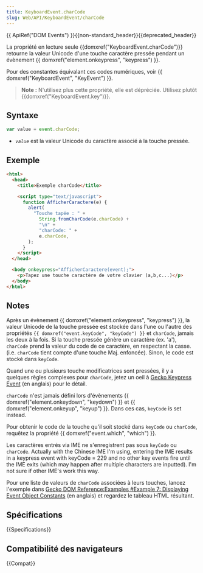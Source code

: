 ```yaml
---
title: KeyboardEvent.charCode
slug: Web/API/KeyboardEvent/charCode
---
```


{{ ApiRef("DOM Events") }}{{non-standard_header}}{{deprecated_header}}

La propriété en lecture seule {{domxref("KeyboardEvent.charCode")}} retourne la valeur Unicode d'une touche caractère pressée pendant un évènement {{ domxref("element.onkeypress", "keypress") }}.

Pour des constantes équivalant ces codes numériques, voir {{ domxref("KeyboardEvent", "KeyEvent") }}.

> **Note :** N'utilisez plus cette propriété, elle est dépréciée. Utilisez plutôt {{domxref("KeyboardEvent.key")}}.

## Syntaxe

```js
var value = event.charCode;
```

- _`value`_ est la valeur Unicode du caractère associé à la touche pressée.

## Exemple

```html
<html>
  <head>
    <title>Exemple charCode</title>

    <script type="text/javascript">
      function AfficherCaractere(e) {
        alert(
          "Touche tapée : " +
            String.fromCharCode(e.charCode) +
            "\n" +
            "charCode: " +
            e.charCode,
        );
      }
    </script>
  </head>

  <body onkeypress="AfficherCaractere(event);">
    <p>Tapez une touche caractère de votre clavier (a,b,c...)</p>
  </body>
</html>
```

## Notes

Après un évènement {{ domxref("element.onkeypress", "keypress") }}, la valeur Unicode de la touche pressée est stockée dans l'une ou l'autre des propriétés `{{ domxref("event.keyCode", "keyCode") }}` et `charCode`, jamais les deux à la fois. Si la touche pressée génère un caractère (ex. 'a'), `charCode` prend la valeur du code de ce caractère, en respectant la casse. (i.e. `charCode` tient compte d'une touche Maj. enfoncée). Sinon, le code est stocké dans `keyCode`.

Quand une ou plusieurs touche modificatrices sont pressées, il y a quelques règles complexes pour `charCode`, jetez un oeil à [Gecko Keypress Event](/fr/docs/Gecko_Keypress_Event) (en anglais) pour le détail.

`charCode` n'est jamais défini lors d'évènements {{ domxref("element.onkeydown", "keydown") }} et {{ domxref("element.onkeyup", "keyup") }}. Dans ces cas, `keyCode` is set instead.

Pour obtenir le code de la touche qu'il soit stocké dans `keyCode` ou `charCode`, requêtez la propriété {{ domxref("event.which", "which") }}.

Les caractères entrés via IME ne s'enregistrent pas sous `keyCode` ou `charCode`. Actually with the Chinese IME I'm using, entering the IME results in a keypress event with keyCode = 229 and no other key events fire until the IME exits (which may happen after multiple characters are inputted). I'm not sure if other IME's work this way.

Pour une liste de valeurs de `charCode` associées à leurs touches, lancez l'exemple dans [Gecko DOM Reference:Examples #Example 7: Displaying Event Object Constants](/fr/docs/Web/API/Document_Object_Model/Examples#example_7:_displaying_event_object_properties) (en anglais) et regardez le tableau HTML résultant.

## Spécifications

{{Specifications}}

## Compatibilité des navigateurs

{{Compat}}
